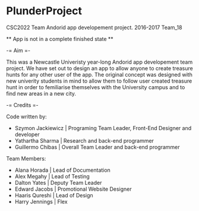 # PlunderProject
CSC2022 Team Andorid app developement project. 2016-2017 Team_18

** App is not in a complete finished state **


-= Aim =-

This was a Newcastle Univeristy year-long Andorid app developement team project.
We have set out to design an app to allow anyone to create treasure hunts for any other user of the app.
The original concept was designed with new univerity students in mind to allow them to follow user created treasure hunt in order to femiliarise themselves with the University campus and to find new areas in a new city.


-= Credits =-

Code written by:
  - Szymon Jackiewicz   |   Programing Team Leader, Front-End Designer and developer
  - Yathartha Sharma    |   Research and back-end programmer
  - Guillermo Chibas    |   Overall Team Leader and back-end programmer

Team Members:
  - Alana Horada    |   Lead of Documentation
  - Alex Megahy     |   Lead of Testing
  - Dalton Yates    |   Deputy Team Leader
  - Edward Jacobs   |   Promotional Website Designer
  - Haaris Qureshi  |   Lead of Design
  - Harry Jennings  |   Flex
